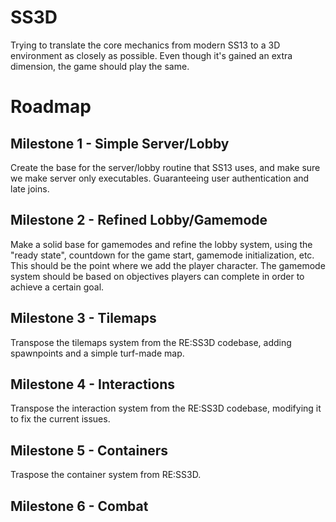 # SS3D
Trying to translate the core mechanics from modern SS13 to a 3D environment as closely as possible. Even though it's gained an extra dimension, the game should play the same.

# Roadmap
## Milestone 1 - Simple Server/Lobby
Create the base for the server/lobby routine that SS13 uses, and make sure we make server only executables. Guaranteeing user authentication and late joins.

## Milestone 2 - Refined Lobby/Gamemode
Make a solid base for gamemodes and refine the lobby system, using the "ready state", countdown for the game start, gamemode initialization, etc. This should be the point where we add the player character. The gamemode system should be based on objectives players can complete in order to achieve a certain goal.

## Milestone 3 - Tilemaps
Transpose the tilemaps system from the RE:SS3D codebase, adding spawnpoints and a simple turf-made map. 

## Milestone 4 - Interactions
Transpose the interaction system from the RE:SS3D codebase, modifying it to fix the current issues.

## Milestone 5 - Containers
Traspose the container system from RE:SS3D.

## Milestone 6 - Combat
